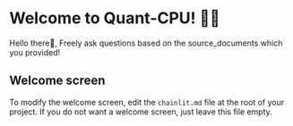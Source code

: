 # Welcome to Quant-CPU! 🚀🤖

Hello there👋, Freely ask questions based on the source_documents which you provided!  


## Welcome screen

To modify the welcome screen, edit the `chainlit.md` file at the root of your project. If you do not want a welcome screen, just leave this file empty.
